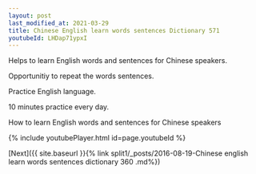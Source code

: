 ```yaml
---
layout: post
last_modified_at: 2021-03-29
title: Chinese English learn words sentences Dictionary 571 
youtubeId: LHDap71ypxI
---
```

 
 
Helps to learn English words and sentences for Chinese speakers.

Opportunitiy to repeat the words sentences. 

Practice English language. 
 
10 minutes practice every day. 
 
How to learn English words and sentences for Chinese speakers 
 
{% include youtubePlayer.html id=page.youtubeId %}
 
 
[Next]({{ site.baseurl }}{% link  split1/_posts/2016-08-19-Chinese english learn words sentences dictionary 360 .md%})
 
